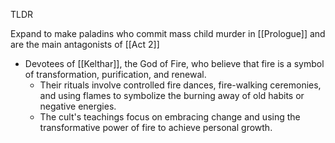 TLDR

Expand to make paladins who commit mass child murder in [[Prologue]] and are the main antagonists of [[Act 2]]

- Devotees of [[Kelthar]], the God of Fire, who believe that fire is a symbol of transformation, purification, and renewal.
   - Their rituals involve controlled fire dances, fire-walking ceremonies, and using flames to symbolize the burning away of old habits or negative energies.
   - The cult's teachings focus on embracing change and using the transformative power of fire to achieve personal growth.